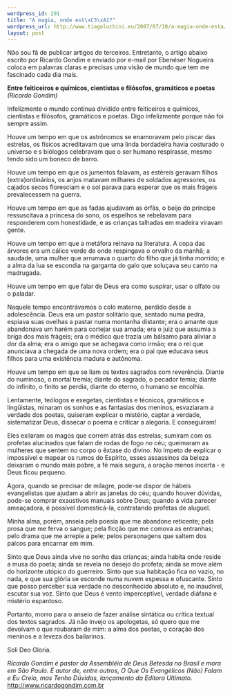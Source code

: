 ```yaml
--- 
wordpress_id: 291
title: "A magia, onde est\xC3\xA1?"
wordpress_url: http://www.tiagoluchini.eu/2007/07/10/a-magia-onde-esta/
layout: post
---
```

Não sou fã de publicar artigos de terceiros. Entretanto, o artigo abaixo escrito por Ricardo Gondim e enviado por e-mail por Ebenéser Nogueira coloca em palavras claras e precisas uma visão de mundo que tem me fascinado cada dia mais.

**Entre feiticeiros e químicos, cientistas e filósofos, gramáticos e poetas**
_(Ricardo Gondim)_

Infelizmente o mundo continua dividido entre feiticeiros e químicos, cientistas e filósofos, gramáticos e poetas. Digo infelizmente porque não foi sempre assim.

Houve um tempo em que os astrônomos se enamoravam pelo piscar das estrelas, os físicos acreditavam que uma linda bordadeira havia costurado o universo e s biólogos celebravam que o ser humano respirasse, mesmo tendo sido um boneco de barro.

Houve um tempo em que os jumentos falavam, as estéreis geravam filhos (extra)ordinários, os anjos matavam milhares de soldados agressores, os cajados secos floresciam e o sol parava para esperar que os mais frágeis prevalecessem na guerra.

Houve um tempo em que as fadas ajudavam as órfãs, o beijo do príncipe ressuscitava a princesa do sono, os espelhos se rebelavam para responderem com honestidade, e as crianças talhadas em madeira viravam gente.

Houve um tempo em que a metáfora reinava na literatura. A copa das árvores era um cálice verde de onde respingava o orvalho da manhã; a saudade, uma mulher que arrumava o quarto do filho que já tinha morrido; e a alma da lua se escondia na garganta do galo que soluçava seu canto na madrugada.

Houve um tempo em que falar de Deus era como suspirar, usar o olfato ou o paladar.

Naquele tempo encontrávamos o colo materno, perdido desde a adolescência. Deus era um pastor solitário que, sentado numa pedra, espiava suas ovelhas a pastar numa montanha distante; era o amante que abandonava um harém para cortejar sua amada; era o juiz que assumia a briga dos mais frágeis; era o
médico que trazia um bálsamo para aliviar a dor da alma; era o amigo que se achegava como irmão; era o rei que anunciava a chegada de uma nova ordem; era o pai que educava seus filhos para uma existência madura e autônoma.

Houve um tempo em que se liam os textos sagrados com reverência. Diante do numinoso, o mortal tremia; diante do sagrado, o pecador temia; diante do infinito, o finito se perdia, diante do eterno, o humano se encolhia.

Lentamente, teólogos e exegetas, cientistas e técnicos, gramáticos e lingüistas, minaram os sonhos e as fantasias dos meninos, esvaziaram a verdade dos poetas, quiseram explicar o mistério, captar a verdade,
sistematizar Deus, dissecar o poema e criticar a alegoria. E conseguiram!

Eles exilaram os magos que correm atrás das estrelas; sumiram com os profetas alucinados que falam de rodas de fogo no céu; queimaram as mulheres que sentem no corpo o êxtase do divino. No ímpeto de explicar o impossível e mapear os rumos do Espírito, esses assassinos da beleza deixaram o mundo mais pobre, a fé mais segura, a oração menos incerta - e Deus ficou pequeno.

Agora, quando se precisar de milagre, pode-se dispor de hábeis evangelistas que ajudam a abrir as janelas do céu; quando houver dúvidas, pode-se comprar exaustivos manuais sobre Deus; quando a vida parecer ameaçadora, é possível domesticá-la, contratando profetas de aluguel.

Minha alma, porém, anseia pela poesia que me abandone reticente; pela prosa que me ferva o sangue; pela ficção que me comova as entranhas; pelo drama que me arrepie a pele; pelos personagens que saltem dos palcos para encarnar em mim.

Sinto que Deus ainda vive no sonho das crianças; ainda habita onde reside a musa do poeta; ainda se revela no desejo do profeta; ainda se move além do horizonte utópico do guerreiro. Sinto que sua habitação fica no vazio, no nada, e que sua glória se esconde numa nuvem espessa e ofuscante. Sinto que
posso perceber sua verdade no desconhecido absoluto e, no inaudível, escutar sua voz. Sinto que Deus é vento imperceptível, verdade diáfana e mistério espantoso.

Portanto, morro para o anseio de fazer análise sintática ou crítica textual dos textos sagrados. Já não invejo os apologetas, só quero que me devolvam o que roubaram de mim: a alma dos poetas, o coração dos meninos e a leveza dos bailarinos.

Soli Deo Gloria.

_Ricardo Gondim é pastor da Assembléia de Deus Betesda no Brasil e mora em
São Paulo. É autor de, entre outros, O Que Os Evangélicos (Não) Falam e Eu
Creio, mas Tenho Dúvidas, lançamento da Editora Ultimato._
<http://www.ricardogondim.com.br>
